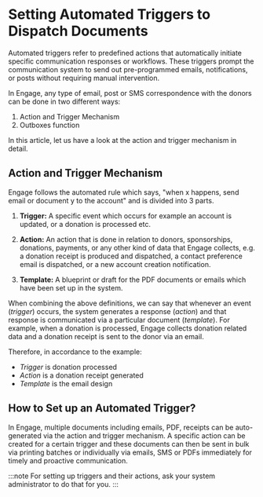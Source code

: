 # Setting Automated Triggers to Dispatch Documents

Automated triggers refer to predefined actions that automatically initiate specific communication responses or workflows. These triggers prompt the communication system to send out pre-programmed emails, notifications, or posts without requiring manual intervention. 

In Engage, any type of email, post or SMS correspondence with the donors can be done in two different ways:

1. Action and Trigger Mechanism
2. Outboxes function

In this article, let us have a look at the action and trigger mechanism in detail.

## Action and Trigger Mechanism

Engage follows the automated rule which says, "when x happens, send email or document y to the account" and is divided into 3 parts.

1. **Trigger:** A specific event which occurs for example an account is updated, or a donation is processed etc.

2. **Action:** An action that is done in relation to donors, sponsorships, donations, payments, or any other kind of data that Engage collects, e.g. a donation receipt is produced and dispatched, a contact preference email is dispatched, or a new account creation notification.

3. **Template:** A blueprint or draft for the PDF documents or emails which have been set up in the system.

When combining the above definitions, we can say that whenever an event (*trigger*) occurs, the system generates a response (*action*) and that response is communicated via a particular document (*template*). For example, when a donation is processed, Engage collects donation related data and a donation receipt is sent to the donor via an email.

Therefore, in accordance to the example:

- *Trigger* is donation processed
- *Action* is a donation receipt generated
- *Template* is the email design

## How to Set up an Automated Trigger?

In Engage, multiple documents including emails, PDF, receipts can be auto-generated via the action and trigger mechanism. A specific action can be created for a certain trigger and these documents can then be sent in bulk via printing batches or individually via emails, SMS or PDFs immediately for timely and proactive communication.

:::note
For setting up triggers and their actions, ask your system administrator to do that for you.
:::

